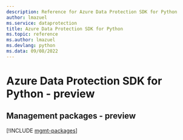 ```yaml
---
description: Reference for Azure Data Protection SDK for Python
author: lmazuel
ms.service: dataprotection
title: Azure Data Protection SDK for Python
ms.topic: reference
ms.author: lmazuel
ms.devlang: python
ms.data: 09/08/2022
---
```

# Azure Data Protection SDK for Python - preview

## Management packages - preview
[!INCLUDE [mgmt-packages](data-protection-mgmt-index.md)]